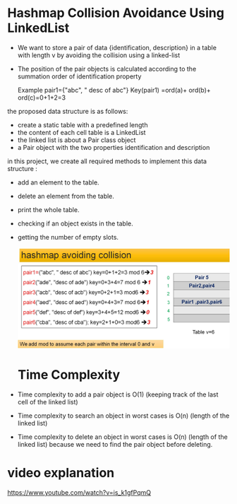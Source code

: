 # Hashmap Collision Avoidance Using LinkedList
- We want to store a pair of data {identification, description} in a table with length v by avoiding the collision using a linked-list
- The position of the pair objects is calculated according to the summation order of identification property

  Example pair1={"abc", " desc of abc"}
Key(pair1) =ord(a)+ ord(b)+ ord(c)=0+1+2=3

the proposed data structure is as follows:
- create a static table with a predefined length 
- the content of each cell table is a LinkedList
- the linked list is about a Pair class object
- a Pair object with the two properties identification and description

in this project, we create all required methods to implement this data structure :
- add an element to the table.
- delete an element from the table.
- print the whole table.
- checking if an object exists in the table.
- getting the number of empty slots.

  ![](capt1.JPG)



  # Time Complexity

- Time complexity to add a pair object is O(1) (keeping track of the last cell of the linked list)
- Time complexity to search an object in worst cases is O(n) (length of the linked list)
- Time complexity to delete an object in worst cases is O(n) (length of the linked list) because we need to find the pair object before deleting.

# video explanation
https://www.youtube.com/watch?v=is_k1gfPqmQ
